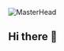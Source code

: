 ![MasterHead](https://media.licdn.com/dms/image/v2/D4D16AQHR6mu3leDNZg/profile-displaybackgroundimage-shrink_350_1400/profile-displaybackgroundimage-shrink_350_1400/0/1706163871955?e=1752105600&v=beta&t=kgU1EP9rbfI1lOBsOb3ZUbjMxNbl5Z-9v2D4pcCumn0)

## Hi there 👋

<!--
**ilknurbayraktar/ilknurbayraktar** is a ✨ _special_ ✨ repository because its `README.md` (this file) appears on your GitHub profile.

Here are some ideas to get you started:

- 🔭 I’m currently working on ...
- 🌱 I’m currently learning ...
- 👯 I’m looking to collaborate on ...
- 🤔 I’m looking for help with ...
- 💬 Ask me about ...
- 📫 How to reach me: ...
- 😄 Pronouns: ...
- ⚡ Fun fact: ...
-->
